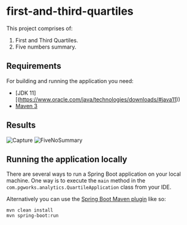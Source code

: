 # first-and-third-quartiles
This project comprises of:
  1. First and Third Quartiles.
  2. Five numbers summary.

## Requirements

For building and running the application you need:

- [JDK 11][(https://www.oracle.com/java/technologies/downloads/#java11))
- [Maven 3](https://maven.apache.org)

## Results
![Capture](https://github.com/Bhavit1008/first-and-third-quartiles/assets/45086257/0f76e60d-a7d7-4f06-9aa6-cd05f05576e8)
![FiveNoSummary](https://github.com/Bhavit1008/first-and-third-quartiles/assets/45086257/7e7c9a6b-50e9-4356-aa37-fc15d81824c2)

## Running the application locally

There are several ways to run a Spring Boot application on your local machine. One way is to execute the `main` method in the `com.pgworks.analytics.QuartileApplication` class from your IDE.

Alternatively you can use the [Spring Boot Maven plugin](https://docs.spring.io/spring-boot/docs/current/reference/html/build-tool-plugins-maven-plugin.html) like so:
```shell
mvn clean install
mvn spring-boot:run




